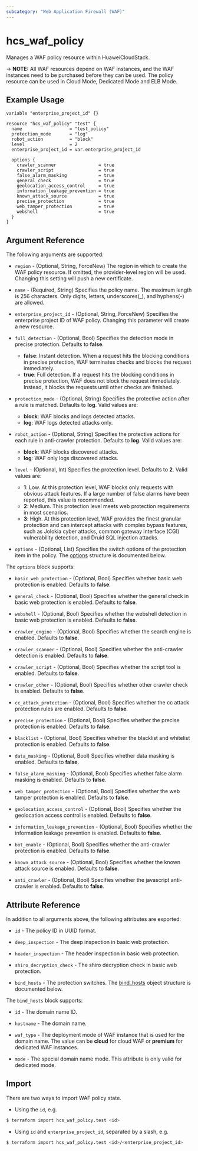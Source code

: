 ```yaml
---
subcategory: "Web Application Firewall (WAF)"
---
```


# hcs_waf_policy

Manages a WAF policy resource within HuaweiCloudStack.

-> **NOTE:** All WAF resources depend on WAF instances, and the WAF instances need to be purchased before they can be
used. The policy resource can be used in Cloud Mode, Dedicated Mode and ELB Mode.

## Example Usage

```hcl
variable "enterprise_project_id" {}

resource "hcs_waf_policy" "test" {
  name                  = "test_policy"
  protection_mode       = "log"
  robot_action          = "block"
  level                 = 2
  enterprise_project_id = var.enterprise_project_id

  options {
    crawler_scanner                = true
    crawler_script                 = true
    false_alarm_masking            = true
    general_check                  = true
    geolocation_access_control     = true
    information_leakage_prevention = true
    known_attack_source            = true
    precise_protection             = true
    web_tamper_protection          = true
    webshell                       = true
  }
}
```

## Argument Reference

The following arguments are supported:

* `region` - (Optional, String, ForceNew) The region in which to create the WAF policy resource. If omitted, the
  provider-level region will be used. Changing this setting will push a new certificate.

* `name` - (Required, String) Specifies the policy name. The maximum length is 256 characters. Only digits, letters,
  underscores(_), and hyphens(-) are allowed.

* `enterprise_project_id` - (Optional, String, ForceNew) Specifies the enterprise project ID of WAF policy.
  Changing this parameter will create a new resource.

* `full_detection` - (Optional, Bool) Specifies the detection mode in precise protection. Defaults to **false**.
  + **false**: Instant detection. When a request hits the blocking conditions in precise protection, WAF terminates
    checks and blocks the request immediately.
  + **true**: Full detection. If a request hits the blocking conditions in precise protection, WAF does not block the
    request immediately. Instead, it blocks the requests until other checks are finished.

* `protection_mode` - (Optional, String) Specifies the protective action after a rule is matched. Defaults to **log**.
  Valid values are:
  + **block**: WAF blocks and logs detected attacks.
  + **log**: WAF logs detected attacks only.

* `robot_action` - (Optional, String) Specifies the protective actions for each rule in anti-crawler protection.
  Defaults to **log**. Valid values are:
  + **block**: WAF blocks discovered attacks.
  + **log**: WAF only logs discovered attacks.

* `level` - (Optional, Int) Specifies the protection level. Defaults to **2**. Valid values are:
  + **1**: Low. At this protection level, WAF blocks only requests with obvious attack features. If a large number of
    false alarms have been reported, this value is recommended.
  + **2**: Medium. This protection level meets web protection requirements in most scenarios.
  + **3**: High. At this protection level, WAF provides the finest granular protection and can intercept attacks with
    complex bypass features, such as Jolokia cyber attacks, common gateway interface (CGI) vulnerability detection,
    and Druid SQL injection attacks.

* `options` - (Optional, List) Specifies the switch options of the protection item in the policy.
  The [options](#Policy_Options) structure is documented below.

<a name="Policy_Options"></a>
The `options` block supports:

* `basic_web_protection` - (Optional, Bool) Specifies whether basic web protection is enabled. Defaults to **false**.

* `general_check` - (Optional, Bool) Specifies whether the general check in basic web protection is enabled.
  Defaults to **false**.

* `webshell` - (Optional, Bool) Specifies whether the webshell detection in basic web protection is enabled.
  Defaults to **false**.

* `crawler_engine` - (Optional, Bool) Specifies whether the search engine is enabled. Defaults to **false**.

* `crawler_scanner` - (Optional, Bool) Specifies whether the anti-crawler detection is enabled. Defaults to **false**.

* `crawler_script` - (Optional, Bool) Specifies whether the script tool is enabled. Defaults to **false**.

* `crawler_other` - (Optional, Bool) Specifies whether other crawler check is enabled. Defaults to **false**.

* `cc_attack_protection` - (Optional, Bool) Specifies whether the cc attack protection rules are enabled.
  Defaults to **false**.

* `precise_protection` - (Optional, Bool) Specifies whether the precise protection is enabled. Defaults to **false**.

* `blacklist` - (Optional, Bool) Specifies whether the blacklist and whitelist protection is enabled.
  Defaults to **false**.

* `data_masking` - (Optional, Bool) Specifies whether data masking is enabled. Defaults to **false**.

* `false_alarm_masking` - (Optional, Bool) Specifies whether false alarm masking is enabled. Defaults to **false**.

* `web_tamper_protection` - (Optional, Bool) Specifies whether the web tamper protection is enabled.
  Defaults to **false**.

* `geolocation_access_control` - (Optional, Bool) Specifies whether the geolocation access control is enabled.
  Defaults to **false**.

* `information_leakage_prevention` - (Optional, Bool) Specifies whether the information leakage prevention is enabled.
  Defaults to **false**.

* `bot_enable` - (Optional, Bool) Specifies whether the anti-crawler protection is enabled. Defaults to **false**.

* `known_attack_source` - (Optional, Bool) Specifies whether the known attack source is enabled. Defaults to **false**.

* `anti_crawler` - (Optional, Bool) Specifies whether the javascript anti-crawler is enabled. Defaults to **false**.

## Attribute Reference

In addition to all arguments above, the following attributes are exported:

* `id` - The policy ID in UUID format.

* `deep_inspection` - The deep inspection in basic web protection.

* `header_inspection` - The header inspection in basic web protection.

* `shiro_decryption_check` - The shiro decryption check in basic web protection.

* `bind_hosts` - The protection switches. The [bind_hosts](#waf_bind_hosts) object structure is documented below.

<a name="waf_bind_hosts"></a>
The `bind_hosts` block supports:

* `id` - The domain name ID.

* `hostname` - The domain name.

* `waf_type` - The deployment mode of WAF instance that is used for the domain name. The value can be **cloud** for
  cloud WAF or **premium** for dedicated WAF instances.

* `mode` - The special domain name mode. This attribute is only valid for dedicated mode.

## Import

There are two ways to import WAF policy state.

* Using the `id`, e.g.

```bash
$ terraform import hcs_waf_policy.test <id>
```

* Using `id` and `enterprise_project_id`, separated by a slash, e.g.

```bash
$ terraform import hcs_waf_policy.test <id>/<enterprise_project_id>
```
